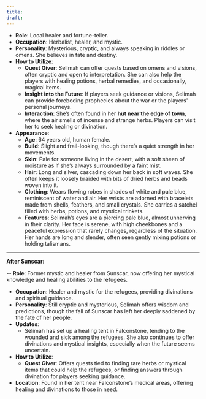 ```yaml
---
title: 
draft:
---
```

- **Role**: Local healer and fortune-teller.
- **Occupation**: Herbalist, healer, and mystic.
- **Personality**: Mysterious, cryptic, and always speaking in riddles or omens. She believes in fate and destiny.
- **How to Utilize**:
    - **Quest Giver**: Selimah can offer quests based on omens and visions, often cryptic and open to interpretation. She can also help the players with healing potions, herbal remedies, and occasionally, magical items.
    - **Insight into the Future**: If players seek guidance or visions, Selimah can provide foreboding prophecies about the war or the players' personal journeys.
    - **Interaction**: She’s often found in her **hut near the edge of town**, where the air smells of incense and strange herbs. Players can visit her to seek healing or divination.
- **Appearance**:
    - **Age**: 64 years old, human female.
    - **Build**: Slight and frail-looking, though there’s a quiet strength in her movements.
    - **Skin**: Pale for someone living in the desert, with a soft sheen of moisture as if she’s always surrounded by a faint mist.
    - **Hair**: Long and silver, cascading down her back in soft waves. She often keeps it loosely braided with bits of dried herbs and beads woven into it.
    - **Clothing**: Wears flowing robes in shades of white and pale blue, reminiscent of water and air. Her wrists are adorned with bracelets made from shells, feathers, and small crystals. She carries a satchel filled with herbs, potions, and mystical trinkets.
    - **Features**: Selimah’s eyes are a piercing pale blue, almost unnerving in their clarity. Her face is serene, with high cheekbones and a peaceful expression that rarely changes, regardless of the situation. Her hands are long and slender, often seen gently mixing potions or holding talismans.
---
**After Sunscar:**

-- **Role**: Former mystic and healer from Sunscar, now offering her mystical knowledge and healing abilities to the refugees.
- **Occupation**: Healer and mystic for the refugees, providing divinations and spiritual guidance.
- **Personality**: Still cryptic and mysterious, Selimah offers wisdom and predictions, though the fall of Sunscar has left her deeply saddened by the fate of her people.
- **Updates**:
    - Selimah has set up a healing tent in Falconstone, tending to the wounded and sick among the refugees. She also continues to offer divinations and mystical insights, especially when the future seems uncertain.
- **How to Utilize**:
    - **Quest Giver**: Offers quests tied to finding rare herbs or mystical items that could help the refugees, or finding answers through divination for players seeking guidance.
- **Location**: Found in her tent near Falconstone’s medical areas, offering healing and divinations to those in need.
